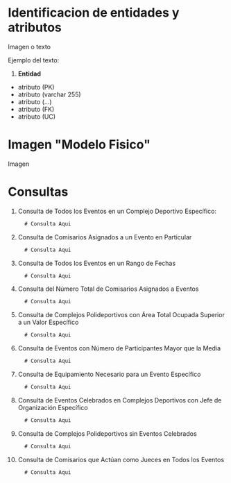 # Identificacion de entidades y atributos

Imagen o texto

Ejemplo del texto:

1. **Entidad**

- atributo (PK)
- atributo (varchar 255)
- atributo (...)
- atributo (FK)
- atributo (UC)



# Imagen "Modelo Fisico"

Imagen 




# Consultas


1. Consulta de Todos los Eventos en un Complejo Deportivo Específico:

    ```sql
      # Consulta Aqui
    ```

2. Consulta de Comisarios Asignados a un Evento en Particular

    ```sql
      # Consulta Aqui
    ```

3. Consulta de Todos los Eventos en un Rango de Fechas

    ```sql
      # Consulta Aqui
    ```

4. Consulta del Número Total de Comisarios Asignados a Eventos

    ```sql
      # Consulta Aqui
    ```

5. Consulta de Complejos Polideportivos con Área Total Ocupada Superior a un Valor Específico

    ```sql
      # Consulta Aqui
    ```

6. Consulta de Eventos con Número de Participantes Mayor que la Media

    ```sql
      # Consulta Aqui
    ```

7. Consulta de Equipamiento Necesario para un Evento Específico

    ```sql
      # Consulta Aqui
    ```

8. Consulta de Eventos Celebrados en Complejos Deportivos con Jefe de Organización Específico

    ```sql
      # Consulta Aqui
    ```

9. Consulta de Complejos Polideportivos sin Eventos Celebrados

    ```sql
      # Consulta Aqui
    ```

10. Consulta de Comisarios que Actúan como Jueces en Todos los Eventos

     ```sql
       # Consulta Aqui
     ```